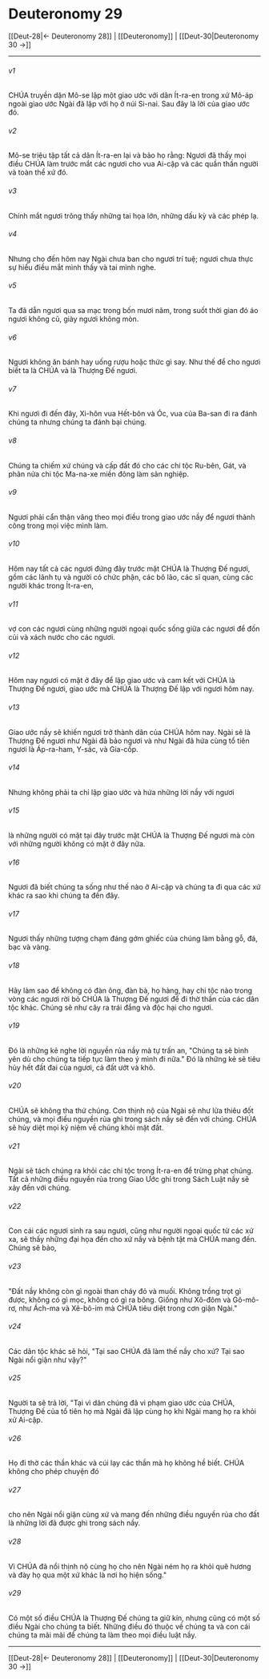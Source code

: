 # Deuteronomy 29

[[Deut-28|← Deuteronomy 28]] | [[Deuteronomy]] | [[Deut-30|Deuteronomy 30 →]]
***



###### v1 
CHÚA truyền dặn Mô-se lập một giao ước với dân Ít-ra-en trong xứ Mô-áp ngoài giao ước Ngài đã lập với họ ở núi Si-nai. Sau đây là lời của giao ước đó. 

###### v2 
Mô-se triệu tập tất cả dân Ít-ra-en lại và bảo họ rằng: Ngươi đã thấy mọi điều CHÚA làm trước mắt các ngươi cho vua Ai-cập và các quần thần người và toàn thể xứ đó. 

###### v3 
Chính mắt ngươi trông thấy những tai họa lớn, những dấu kỳ và các phép lạ. 

###### v4 
Nhưng cho đến hôm nay Ngài chưa ban cho ngươi trí tuệ; ngươi chưa thực sự hiểu điều mắt mình thấy và tai mình nghe. 

###### v5 
Ta đã dẫn ngươi qua sa mạc trong bốn mươi năm, trong suốt thời gian đó áo ngươi không cũ, giày ngươi không mòn. 

###### v6 
Ngươi không ăn bánh hay uống rượu hoặc thức gì say. Như thế để cho ngươi biết ta là CHÚA và là Thượng Đế ngươi. 

###### v7 
Khi ngươi đi đến đây, Xi-hôn vua Hết-bôn và Óc, vua của Ba-san đi ra đánh chúng ta nhưng chúng ta đánh bại chúng. 

###### v8 
Chúng ta chiếm xứ chúng và cấp đất đó cho các chi tộc Ru-bên, Gát, và phân nửa chi tộc Ma-na-xe miền đông làm sản nghiệp. 

###### v9 
Ngươi phải cẩn thận vâng theo mọi điều trong giao ước nầy để ngươi thành công trong mọi việc mình làm. 

###### v10 
Hôm nay tất cả các ngươi đứng đây trước mặt CHÚA là Thượng Đế ngươi, gồm các lãnh tụ và người có chức phận, các bô lão, các sĩ quan, cùng các người khác trong Ít-ra-en, 

###### v11 
vợ con các ngươi cùng những người ngoại quốc sống giữa các ngươi để đốn củi và xách nước cho các ngươi. 

###### v12 
Hôm nay ngươi có mặt ở đây để lập giao ước và cam kết với CHÚA là Thượng Đế ngươi, giao ước mà CHÚA là Thượng Đế lập với ngươi hôm nay. 

###### v13 
Giao ước nầy sẽ khiến ngươi trở thành dân của CHÚA hôm nay. Ngài sẽ là Thượng Đế ngươi như Ngài đã bảo ngươi và như Ngài đã hứa cùng tổ tiên ngươi là Áp-ra-ham, Y-sác, và Gia-cốp. 

###### v14 
Nhưng không phải ta chỉ lập giao ước và hứa những lời nầy với ngươi 

###### v15 
là những người có mặt tại đây trước mặt CHÚA là Thượng Đế ngươi mà còn với những người không có mặt ở đây nữa. 

###### v16 
Ngươi đã biết chúng ta sống như thế nào ở Ai-cập và chúng ta đi qua các xứ khác ra sao khi chúng ta đến đây. 

###### v17 
Ngươi thấy những tượng chạm đáng gớm ghiếc của chúng làm bằng gỗ, đá, bạc và vàng. 

###### v18 
Hãy làm sao để không có đàn ông, đàn bà, họ hàng, hay chi tộc nào trong vòng các ngươi rời bỏ CHÚA là Thượng Đế ngươi để đi thờ thần của các dân tộc khác. Chúng sẽ như cây ra trái đắng và độc hại cho ngươi. 

###### v19 
Đó là những kẻ nghe lời nguyền rủa nầy mà tự trấn an, "Chúng ta sẽ bình yên dù cho chúng ta tiếp tục làm theo ý mình đi nữa." Đó là những kẻ sẽ tiêu hủy hết đất đai của ngươi, cả đất ướt và khô. 

###### v20 
CHÚA sẽ không tha thứ chúng. Cơn thịnh nộ của Ngài sẽ như lửa thiêu đốt chúng, và mọi điều nguyền rủa ghi trong sách nầy sẽ đến với chúng. CHÚA sẽ hủy diệt mọi kỷ niệm về chúng khỏi mặt đất. 

###### v21 
Ngài sẽ tách chúng ra khỏi các chi tộc trong Ít-ra-en để trừng phạt chúng. Tất cả những điều nguyền rủa trong Giao Ước ghi trong Sách Luật nầy sẽ xảy đến với chúng. 

###### v22 
Con cái các ngươi sinh ra sau ngươi, cũng như người ngoại quốc từ các xứ xa, sẽ thấy những đại họa đến cho xứ nầy và bệnh tật mà CHÚA mang đến. Chúng sẽ bảo, 

###### v23 
"Đất nầy không còn gì ngoài than cháy đỏ và muối. Không trồng trọt gì được, không có gì mọc, không có gì ra bông. Giống như Xô-đôm và Gô-mô-rơ, như Ách-ma và Xê-bô-im mà CHÚA tiêu diệt trong cơn giận Ngài." 

###### v24 
Các dân tộc khác sẽ hỏi, "Tại sao CHÚA đã làm thế nầy cho xứ? Tại sao Ngài nổi giận như vậy?" 

###### v25 
Người ta sẽ trả lời, "Tại vì dân chúng đã vi phạm giao ước của CHÚA, Thượng Đế của tổ tiên họ mà Ngài đã lập cùng họ khi Ngài mang họ ra khỏi xứ Ai-cập. 

###### v26 
Họ đi thờ các thần khác và cúi lạy các thần mà họ không hề biết. CHÚA không cho phép chuyện đó 

###### v27 
cho nên Ngài nổi giận cùng xứ và mang đến những điều nguyền rủa cho đất là những lời đã được ghi trong sách nầy. 

###### v28 
Vì CHÚA đã nổi thịnh nộ cùng họ cho nên Ngài ném họ ra khỏi quê hương và đày họ qua một xứ khác là nơi họ hiện sống." 

###### v29 
Có một số điều CHÚA là Thượng Đế chúng ta giữ kín, nhưng cũng có một số điều Ngài cho chúng ta biết. Những điều đó thuộc về chúng ta và con cái chúng ta mãi mãi để chúng ta làm theo mọi điều luật nầy.

***
[[Deut-28|← Deuteronomy 28]] | [[Deuteronomy]] | [[Deut-30|Deuteronomy 30 →]]
